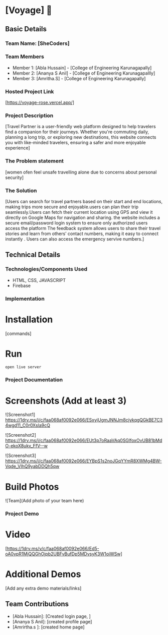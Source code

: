 ﻿# [Voyage] 🎯


## Basic Details
### Team Name: [SheCoders]


### Team Members
- Member 1: [Abla Hussain] - [College of Engineering Karunagapally]
- Member 2: [Ananya S Anil] - [College of Engineering Karunagapallly]
- Member 3: [Amritha.S] - [College of Engineering Karunagapally]

### Hosted Project Link
[https://voyage-rose.vercel.app/]

### Project Description
 [Travel Partner is a user-friendly web platform designed to help travelers find a companion for their journeys. Whether you're commuting daily, planning a long trip, or exploring new destinations, this website connects you with like-minded travelers, ensuring a safer and more enjoyable experience]


### The Problem statement
[women ofen feel unsafe travelling alone due to concerns about personal security]

### The Solution
[Users can search for travel partners based on their start and end locations, making trips more secure and enjoyable.users can plan their trip seamlessly.Users can fetch their current location using GPS and view it directly on Google Maps for navigation and sharing. the website includes a secure email/password login system to ensure only authorized users access the platform The feedback system allows users to share their travel stories and learn from others’ contact numbers, making it easy to connect instantly . Users can also access the emergency servive numbers.]

## Technical Details
### Technologies/Components Used
- HTML, CSS, JAVASCRIPT
- Firebase


### Implementation

# Installation
[commands]

# Run
```
open live server
```

### Project Documentation


# Screenshots (Add at least 3)
![Screenshot1] https://1drv.ms/i/c/faa068af0092e066/ESxyjUgmJNNJm8cjykqgQGkBE7C34wgd11_C0r0Xsla9cQ

![Screenshot2] https://1drv.ms/i/c/faa068af0092e066/EUt3p7oRaaVAq0SGlfoxOvUB81bMdO-ekoX8ukv_FfV--w

![Screenshot3] https://1drv.ms/i/c/faa068af0092e066/EYBpS1s2noJGqYYmR8XWMg4BW-Vqde_VIhQ9yabDDQh5qw


# Build Photos
![Team](Add photo of your team here)


### Project Demo
# Video
[https://1drv.ms/v/c/faa068af0092e066/Ed5-oA0vpR1MjQQGhOjpb2UBFvBufDp5MDvsyK3W1oiWSw]


# Additional Demos
[Add any extra demo materials/links]

## Team Contributions
- [Abla Hussain]: [Created login page, ]
- [Ananya S Anil]: [created profile page]
- [Amrirtha.s ]: [created home page]


